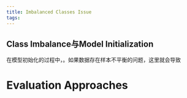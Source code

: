 ```yaml
---
title: Imbalanced Classes Issue
tags:
---
```


## Class Imbalance与Model Initialization
在模型初始化的过程中，。如果数据存在样本不平衡的问题，这里就会导致

# Evaluation Approaches